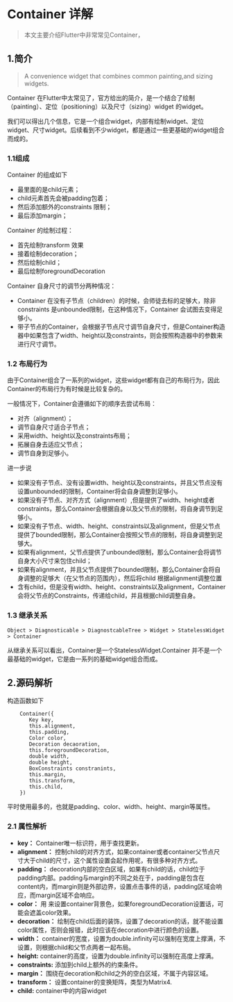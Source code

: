 
# Container 详解

> 本文主要介绍Flutter中非常常见Container，


## 1.简介

> A convenience widget that combines common painting,and sizing widgets.

Container 在Flutter中太常见了，官方给出的简介，是一个结合了绘制（painting）、定位（positioning）以及尺寸（sizing）widget 的widget。

我们可以得出几个信息，它是一个组合widget，内部有绘制widget、定位widget、尺寸widget。后续看到不少widget，都是通过一些更基础的widget组合而成的。

### 1.1组成
Container 的组成如下

* 最里面的是child元素；
* child元素首先会被padding包着；
* 然后添加额外的constraints 限制；
* 最后添加margin；

Container 的绘制过程：

* 首先绘制transform 效果
* 接着绘制decoration；
* 然后绘制child；
* 最后绘制foregroundDecoration

Container 自身尺寸的调节分两种情况：

* Container 在没有子节点（children）的时候，会师徒去标的足够大，除非constraints 是unbounded限制，在这种情况下，Container 会试图去变得足够小。
* 带子节点的Container，会根据子节点尺寸调节自身尺寸，但是Container构造器中如果包含了width、height以及constraints，则会按照构造器中的参数来进行尺寸调节。

### 1.2 布局行为
由于Container组合了一系列的widget，这些widget都有自己的布局行为，因此Container的布局行为有时候是比较复杂的。

一般情况下，Container会遵循如下的顺序去尝试布局：

* 对齐（alignment）；
* 调节自身尺寸适合子节点；
* 采用width、height以及constraints布局；
* 拓展自身去适应父节点；
* 调节自身到足够小。

进一步说

* 如果没有子节点、没有设置width、height以及constraints，并且父节点没有设置unbounded的限制，Container将会自身调整到足够小。
* 如果没有子节点、对齐方式（alignment）,但是提供了width、height或者constraints，那么Container会根据自身以及父节点的限制，将自身调节到足够小。
* 如果没有子节点、width、height、constraints以及alignment，但是父节点提供了bounded限制，那么Container会按照父节点的限制，将自身调整到足够大。
* 如果有alignment，父节点提供了unbounded限制，那么Container会将调节自身大小尺寸来包住child；
* 如果有alignment，并且父节点提供了bounded限制，那么Container会将自身调整的足够大（在父节点的范围内），然后将child 根据alignment调整位置
* 含有child，但是没有width、height、constraints以及alignment，Container会将父节点的Constraints，传递给child，并且根据child调整自身。

### 1.3 继承关系

```Object > Diagnosticable > DiagnostcableTree > Widget > StatelessWidget > Container```

从继承关系可以看出，Container是一个StatelessWidget.Container 并不是一个最基础的widget，它是由一系列的基础widget组合而成。


## 2.源码解析  

构造函数如下

```
    Container({
       Key key,
       this.alignment,
       this.padding,
       Color color,
       Decoration decaoration,
       this.foregroundDecoration,
       double width,
       double height,
       BoxConstraints constranints,
       this.margin,
       this.transform,
       this.child, 
    })

```
平时使用最多的，也就是padding、color、width、height、margin等属性。

### 2.1 属性解析

* **key：** Container唯一标识符，用于查找更新。  
* **alignment：** 控制child的对齐方式，如果container或者container父节点尺寸大于child的尺寸，这个属性设置会起作用呢，有很多种对齐方式。
* **padding：** decoration内部的空白区域，如果有child的话，child位于padding内部。padding与margin的不同之处在于，padding是包含在content内，而margin则是外部边界，设置点击事件的话，padding区域会响应，而margin区域不会响应。
* **color：** 用 来设置container背景色，如果foregroundDecoration设置话，可能会遮盖color效果。
* **decoration：** 绘制在child后面的装饰，设置了decoration的话，就不能设置color属性，否则会报错，此时应该在decoration中进行颜色的设置。
* **width：** container的宽度，设置为double.infinity可以强制在宽度上撑满，不设置，则根据child和父节点两者一起布局。
* **height:** container的高度，设置为double.infinity可以强制在高度上撑满。
* **constraints:** 添加到child上额外的约束条件。
* **margin：** 围绕在decoration和child之外的空白区域，不属于内容区域。
* **transform：** 设置container的变换矩阵，类型为Matrix4.
* **child:** container中的内容widget

